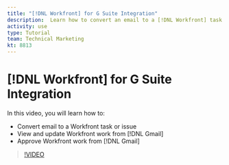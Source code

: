 ```yaml
---
title: "[!DNL Workfront] for G Suite Integration"
description:  Learn how to convert an email to a [!DNL Workfront] task or issue, view and update [!DNL Workfront] work from Gmail, and approve [!DNL Workfront] work from Gmail.
activity: use
type: Tutorial
team: Technical Marketing
kt: 8813
---
```

# [!DNL Workfront] for G Suite Integration

In this video, you will learn how to:

* Convert email to a Workfront task or issue
* View and update Workfront work from [!DNL Gmail]
* Approve Workfront work from [!DNL Gmail]

>[!VIDEO](https://video.tv.adobe.com/v/335114/?quality=12)
